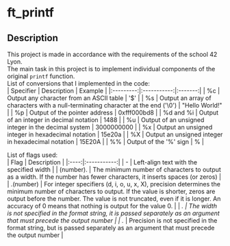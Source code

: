 # ft_printf
## Description  
This project is made in accordance with the requirements of the school 42 Lyon.  
The main task in this project is to implement individual components of the original `printf` function.  
List of conversions that I implemented in the code:  
| Specifier | Description | Example |
|:---------:|:-----------:|:-------:|
| %с | Output any character from an ASCII table | '$' |
| %s | Output an array of characters with a null-terminating character at the end ('\0') | "Hello World!" |
| %p | Output of the pointer address | 0xfff000bd8 |
| %d and %i | Output of an integer in decimal notation | 1488 |
| %u | Output of an unsigned integer in the decimal system | 3000000000 |
| %x | Output an unsigned integer in hexadecimal notation | 15e20a |
| %X | Output an unsigned integer in hexadecimal notation | 15E20A |
| %% | Output of the '%' sign | % |  

List of flags used:  
| Flag | Description |
|:----:|:-----------:|
| - | Left-align text with the specified width |
| (number). | The minimum number of characters to output as a width. If the number has fewer characters, it inserts spaces (or zeros) |
| .(number) | For integer specifiers (d, i, o, u, x, X), precision determines the minimum number of characters to output. If the value is shorter, zeros are output before the number. The value is not truncated, even if it is longer. An accuracy of 0 means that nothing is output for the value 0. |
| *. | The width is not specified in the format string, it is passed separately as an argument that must precede the output number |
| .* | Precision is not specified in the format string, but is passed separately as an argument that must precede the output number |  
